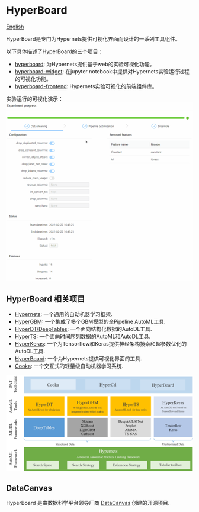 # HyperBoard

[English](README.md)

HyperBoard是专门为Hypernets提供可视化界面而设计的一系列工具组件。 

以下具体描述了HyperBoard的三个项目：
- [hyperboard](./hyperboard): 为Hypernets提供基于web的实验可视化功能。
- [hyperboard-widget](./hyperboard-widget): 在jupyter notebook中提供对Hypernets实验运行过程的可视化功能。
- [hyperboard-frontend](./hyperboard-frontend): Hypernets实验可视化的前端组件库。

实验运行的可视化演示：
![experiment_process.gif](docs/images/experiment_process.gif)

## HyperBoard 相关项目
 
* [Hypernets](https://github.com/DataCanvasIO/Hypernets): 一个通用的自动机器学习框架.
* [HyperGBM](https://github.com/DataCanvasIO/HyperGBM): 一个集成了多个GBM模型的全Pipeline AutoML工具.
* [HyperDT/DeepTables](https://github.com/DataCanvasIO/DeepTables): 一个面向结构化数据的AutoDL工具.
* [HyperTS](https://github.com/DataCanvasIO/HyperTS): 一个面向时间序列数据的AutoML和AutoDL工具.
* [HyperKeras](https://github.com/DataCanvasIO/HyperKeras): 一个为Tensorflow和Keras提供神经架构搜索和超参数优化的AutoDL工具.
* [HyperBoard](https://github.com/DataCanvasIO/HyperBoard): 一个为Hypernets提供可视化界面的工具.
* [Cooka](https://github.com/DataCanvasIO/Cooka): 一个交互式的轻量级自动机器学习系统.

![DataCanvas AutoML Toolkit](docs/images/DAT2.5.png)


## DataCanvas
HyperBoard 是由数据科学平台领导厂商 [DataCanvas](https://www.datacanvas.com/) 创建的开源项目.
